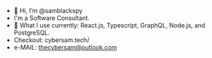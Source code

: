 - 👋 Hi, I’m @samblackspy
- I'm a Software Consultant.
- 👀 What I use currently: React.js, Typescript, GraphQL, Node.js, and PostgreSQL.
- Checkout: cybersam.tech/
- e-MAIL: thecybersam@outlook.com
<!---
samblackspy/samblackspy is a ✨ special ✨ repository because its `README.md` (this file) appears on your GitHub profile.
You can click the Preview link to take a look at your changes.
--->
